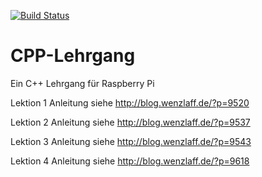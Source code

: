 [![Build Status](https://travis-ci.org/IT-Berater/CPP-Lehrgang.svg?branch=master)](https://travis-ci.org/IT-Berater/CPP-Lehrgang)

# CPP-Lehrgang
Ein C++ Lehrgang für Raspberry Pi

Lektion 1 Anleitung siehe http://blog.wenzlaff.de/?p=9520

Lektion 2 Anleitung siehe http://blog.wenzlaff.de/?p=9537

Lektion 3 Anleitung siehe http://blog.wenzlaff.de/?p=9543

Lektion 4 Anleitung siehe http://blog.wenzlaff.de/?p=9618

